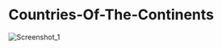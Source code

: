 # Countries-Of-The-Continents

![Screenshot_1](https://user-images.githubusercontent.com/96263634/153722285-3101c261-a7ac-4c82-a978-a69f8132117d.jpg)
